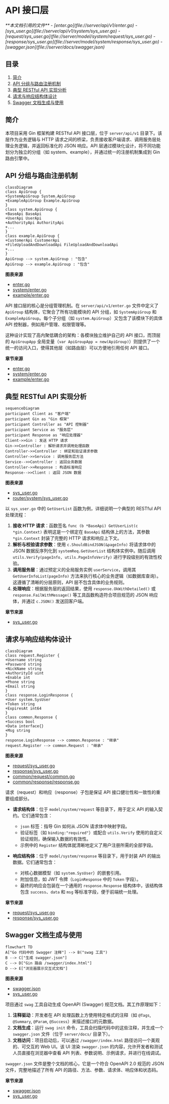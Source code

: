 # API 接口层

<cite>
**本文档引用的文件**
- [enter.go](file://server/api/v1/enter.go)
- [sys_user.go](file://server/api/v1/system/sys_user.go)
- [request/sys_user.go](file://server/model/system/request/sys_user.go)
- [response/sys_user.go](file://server/model/system/response/sys_user.go)
- [swagger.json](file://server/docs/swagger.json)
</cite>

## 目录
1. [简介](#简介)
2. [API 分组与路由注册机制](#api-分组与路由注册机制)
3. [典型 RESTful API 实现分析](#典型-restful-api-实现分析)
4. [请求与响应结构体设计](#请求与响应结构体设计)
5. [Swagger 文档生成与使用](#swagger-文档生成与使用)

## 简介
本项目采用 Gin 框架构建 RESTful API 接口层，位于 `server/api/v1` 目录下。该层作为业务逻辑与 HTTP 请求之间的桥梁，负责接收客户端请求、调用服务层处理业务逻辑，并返回标准化的 JSON 响应。API 层通过模块化设计，将不同功能划分为独立的分组（如 system、example），并通过统一的注册机制集成到 Gin 路由引擎中。

## API 分组与路由注册机制

```mermaid
classDiagram
class ApiGroup {
+SystemApiGroup System.ApiGroup
+ExampleApiGroup Example.ApiGroup
}
class system.ApiGroup {
+BaseApi BaseApi
+UserApi UserApi
+AuthorityApi AuthorityApi
+...
}
class example.ApiGroup {
+CustomerApi CustomerApi
+FileUploadAndDownloadApi FileUploadAndDownloadApi
+...
}
ApiGroup --> system.ApiGroup : "包含"
ApiGroup --> example.ApiGroup : "包含"
```

**图表来源**
- [enter.go](file://server/api/v1/enter.go#L1-L13)
- [system/enter.go](file://server/api/v1/system/enter.go#L1-L49)
- [example/enter.go](file://server/api/v1/example/enter.go#L1-L15)

API 接口层的核心是分组管理机制。在 `server/api/v1/enter.go` 文件中定义了 `ApiGroup` 结构体，它聚合了所有功能模块的 API 分组，如 `SystemApiGroup` 和 `ExampleApiGroup`。每个子分组（如 `system.ApiGroup`）又包含了该模块下的具体 API 控制器，例如用户管理、权限管理等。

这种设计实现了高内聚低耦合的架构：各模块独立维护自己的 API 接口，而顶层的 `ApiGroupApp` 全局变量（`var ApiGroupApp = new(ApiGroup)`）则提供了一个统一的访问入口，使得其他层（如路由层）可以方便地引用任何 API 接口。

**章节来源**
- [enter.go](file://server/api/v1/enter.go#L1-L13)
- [system/enter.go](file://server/api/v1/system/enter.go#L1-L49)
- [example/enter.go](file://server/api/v1/example/enter.go#L1-L15)

## 典型 RESTful API 实现分析

```mermaid
sequenceDiagram
participant Client as "客户端"
participant Gin as "Gin 框架"
participant Controller as "API 控制器"
participant Service as "服务层"
participant Response as "响应处理器"
Client->>Gin : 发送 HTTP 请求
Gin->>Controller : 解析请求并调用处理函数
Controller->>Controller : 绑定和验证请求参数
Controller->>Service : 调用服务层方法
Service-->>Controller : 返回业务数据
Controller->>Response : 构造标准响应
Response-->>Client : 返回 JSON 数据
```

**图表来源**
- [sys_user.go](file://server/api/v1/system/sys_user.go#L1-L522)
- [router/system/sys_user.go](file://server/router/system/sys_user.go#L1-L28)

以 `sys_user.go` 中的 `GetUserList` 函数为例，详细说明一个典型的 RESTful API 处理流程：

1.  **接收 HTTP 请求**：函数签名 `func (b *BaseApi) GetUserList(c *gin.Context)` 表明这是一个绑定在 `BaseApi` 结构体上的方法，其参数 `*gin.Context` 封装了完整的 HTTP 请求和响应上下文。
2.  **解析与校验请求参数**：使用 `c.ShouldBindJSON(&pageInfo)` 将请求体中的 JSON 数据反序列化到 `systemReq.GetUserList` 结构体实例中。随后调用 `utils.Verify(pageInfo, utils.PageInfoVerify)` 进行字段级别的有效性校验。
3.  **调用服务层**：通过预定义的全局服务实例 `userService`，调用其 `GetUserInfoList(pageInfo)` 方法来执行核心的业务逻辑（如数据库查询）。这遵循了清晰的分层原则，API 层不包含具体的业务规则。
4.  **处理响应**：根据服务层的返回结果，使用 `response.OkWithDetailed()` 或 `response.FailWithMessage()` 等工具函数构造符合项目规范的 JSON 响应体，并通过 `c.JSON()` 发送回客户端。

**章节来源**
- [sys_user.go](file://server/api/v1/system/sys_user.go#L1-L522)

## 请求与响应结构体设计

```mermaid
classDiagram
class request.Register {
+Username string
+Password string
+NickName string
+AuthorityId uint
+Enable int
+Phone string
+Email string
}
class response.LoginResponse {
+User system.SysUser
+Token string
+ExpiresAt int64
}
class common.Response {
+Success bool
+Data interface{}
+Msg string
}
response.LoginResponse --> common.Response : "继承"
request.Register --> common.Request : "继承"
```

**图表来源**
- [request/sys_user.go](file://server/model/system/request/sys_user.go#L1-L72)
- [response/sys_user.go](file://server/model/system/response/sys_user.go#L1-L15)
- [common/request/common.go](file://server/model/common/request/common.go)
- [common/response/response.go](file://server/model/common/response/response.go)

请求（request）和响应（response）子包是保证 API 接口健壮性和一致性的重要组成部分。

*   **请求结构体**：位于 `model/system/request` 等目录下，用于定义 API 的输入契约。它们通常包含：
    *   `json` 标签：指导 Gin 如何从 JSON 请求体中映射字段。
    *   验证标签（如 `binding:"required"`）或配合 `utils.Verify` 使用的自定义验证规则，确保输入数据的有效性。
    *   示例中的 `Register` 结构体就清晰地定义了用户注册所需的全部字段。

*   **响应结构体**：位于 `model/system/response` 等目录下，用于封装 API 的输出数据。它们通常包含：
    *   对核心数据模型（如 `system.SysUser`）的嵌套引用。
    *   附加信息，如 JWT 令牌（`LoginResponse` 中的 `Token` 字段）。
    *   最终的响应会包装在一个通用的 `response.Response` 结构体中，该结构体包含 `success`、`data` 和 `msg` 等标准字段，便于前端统一处理。

**章节来源**
- [request/sys_user.go](file://server/model/system/request/sys_user.go#L1-L72)
- [response/sys_user.go](file://server/model/system/response/sys_user.go#L1-L15)

## Swagger 文档生成与使用

```mermaid
flowchart TD
A["Go 代码中的 Swagger 注释"] --> B("swag 工具")
B --> C["生成 swagger.json"]
C --> D["Gin 路由 /swagger/index.html"]
D --> E["浏览器展示交互式文档"]
```

**图表来源**
- [swagger.json](file://server/docs/swagger.json)
- [sys_user.go](file://server/api/v1/system/sys_user.go#L1-L522)

项目通过 `swag` 工具自动生成 OpenAPI (Swagger) 规范文档。其工作原理如下：

1.  **注释驱动**：开发者在 API 处理函数上方使用特定格式的注释（如 `@Tags`, `@Summary`, `@Param`, `@Success`）来描述接口的元数据。
2.  **文档生成**：运行 `swag init` 命令，工具会扫描代码中的这些注释，并生成一个 `swagger.json` 文件（位于 `server/docs/` 目录下）。
3.  **文档访问**：项目启动后，可以通过 `/swagger/index.html` 路径访问一个美观的、可交互的 Web UI。该 UI 渲染 `swagger.json` 的内容，允许开发者和测试人员直接在浏览器中查看 API 列表、参数说明、示例请求，并进行在线调试。

`swagger.json` 文件是整个文档的核心，它是一个符合 OpenAPI 2.0 规范的 JSON 文件，完整地描述了所有 API 的路径、方法、参数、请求体、响应体和状态码。

**章节来源**
- [swagger.json](file://server/docs/swagger.json#L1-L10046)
- [sys_user.go](file://server/api/v1/system/sys_user.go#L1-L522)